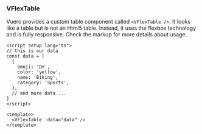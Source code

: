 ### VFlexTable

Vuero provides a custom table component called `<VFlexTable />`.
It looks like a table but is not an Html5 table.
Instead, it uses the flexbox technology and is fully responsive.
Check the markup for more details about usage.

<!--code-->

```vue
<script setup lang="ts">
// this is our data
const data = [
  {
    emoji: '🚴‍♂️',
    color: 'yellow',
    name: 'Biking',
    category: 'Sports',
  },
  // and more data ...
]
</script>

<template>
  <VFlexTable :data="data" />
</template>
```

<!--/code-->
